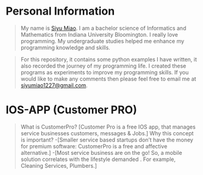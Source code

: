 # Personal Information
>My name is [Siyu Miao](https://www.linkedin.com/in/siyumiao93/). I am a bachelor science of Informatics and Mathematics from Indiana University Bloomington. I really love programming. My undergraduate studies helped me enhance my programming knowledge and skills. 

>For this repository, it contains some python examples I have written, it also recorded the journey of my programming life. I created these programs as experiments to improve my programming skills. If you would like to make any comments then please feel free to email me at siyumiao1227@gmail.com.
# IOS-APP (Customer PRO)
>What is CustomerPro?
[Customer Pro is a free IOS app, that manages service businesses customers, messages & Jobs.]
>Why this concept is important?
-[Smaller service based startups don’t have the money for premium software: CustomerPro is a free and affective alternative.] 
-[Most service business are on the go! So, a mobile solution correlates with the lifestyle demanded . For example, Cleaning Services, Plumbers.]
